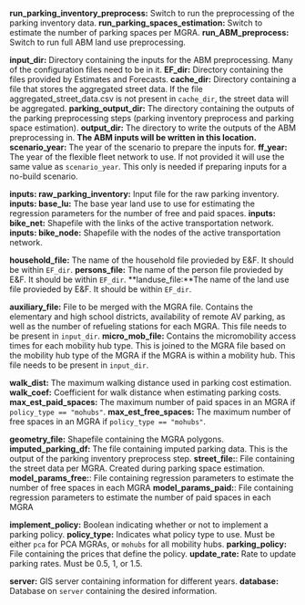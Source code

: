 **run_parking_inventory_preprocess:** Switch to run the preprocessing of the parking inventory data.
**run_parking_spaces_estimation:** Switch to estimate the number of parking spaces per MGRA.
**run_ABM_preprocess:** Switch to run full ABM land use preprocessing.

**input_dir:** Directory containing the inputs for the ABM preprocessing. Many of the configuration files need to be in it.
**EF_dir:** Directory containing the files provided by Estimates and Forecasts.
**cache_dir:** Directory containing a file that stores the aggregated street data. If the file aggregated_street_data.csv is not present in `cache_dir`, the street data will be aggregated.
**parking_output_dir:** The directory containing the outputs of the parking preprocessing steps (parking inventory preprocess and parking space estimation).
**output_dir:** The directory to write the outputs of the ABM preprocessing in. **The ABM inputs will be written in this location.**
**scenario_year:** The year of the scenario to prepare the inputs for.
**ff_year:** The year of the flexible fleet network to use. If not provided it will use the same value as `scenario_year`. This only is needed if preparing inputs for a no-build scenario.

**inputs: raw_parking_inventory:** Input file for the raw parking inventory.
**inputs: base_lu:** The base year land use to use for estimating the regression parameters for the number of free and paid spaces.
**inputs: bike_net:** Shapefile with the links of the active transportation network.
**inputs: bike_node:** Shapefile with the nodes of the active transportation network.

**household_file:** The name of the household file provieded by E&F. It should be within `EF_dir`.
**persons_file:** The name of the person file provieded by E&F. It should be within `EF_dir`.
**landuse_file:**The name of the land use file provieded by E&F. It should be within `EF_dir`.

**auxiliary_file:** File to be merged with the MGRA file. Contains the elementary and high school districts, availability of remote AV parking, as well as the number of refueling stations for each MGRA. This file needs to be present in `input_dir`.
**micro_mob_file:** Contains the micromobility access times for each mobility hub type. This is joined to the MGRA file based on the mobility hub type of the MGRA if the MGRA is within a mobility hub. This file needs to be present in `input_dir`.

**walk_dist:** The maximum walking distance used in parking cost estimation.
**walk_coef:** Coefficient for walk distance when estimating parking costs.
**max_est_paid_spaces:** The maximum number of paid spaces in an MGRA if `policy_type == "mohubs"`.
**max_est_free_spaces:** The maximum number of free spaces in an MGRA if `policy_type == "mohubs"`.

**geometry_file:** Shapefile containing the MGRA polygons.
**imputed_parking_df:** The file containing imputed parking data. This is the output of the parking inventory preprocess step.
**street_file:**: File containing the street data per MGRA. Created during parking space estimation.
**model_params_free:**: File containing regression parameters to estimate the number of free spaces in each MGRA
**model_params_paid:**: File containing regression parameters to estimate the number of paid spaces in each MGRA

**implement_policy:** Boolean indicating whether or not to implement a parking policy.
**policy_type:** Indicates what policy type to use. Must be either `pca` for PCA MGRAs, or `mohubs` for all mobility hubs.
**parking_policy:** File containing the prices that define the policy.
**update_rate:** Rate to update parking rates. Must be 0.5, 1, or 1.5.

**server:** GIS server containing information for different years.
**database:** Database on `server` containing the desired information.